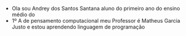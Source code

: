 - Ola sou Andrey dos Santos Santana aluno do primeiro ano do ensino médio do
-  1º A de pensamento computacional meu Professor é Matheus Garcia Justo e estou aprendendo linguagem de programação
